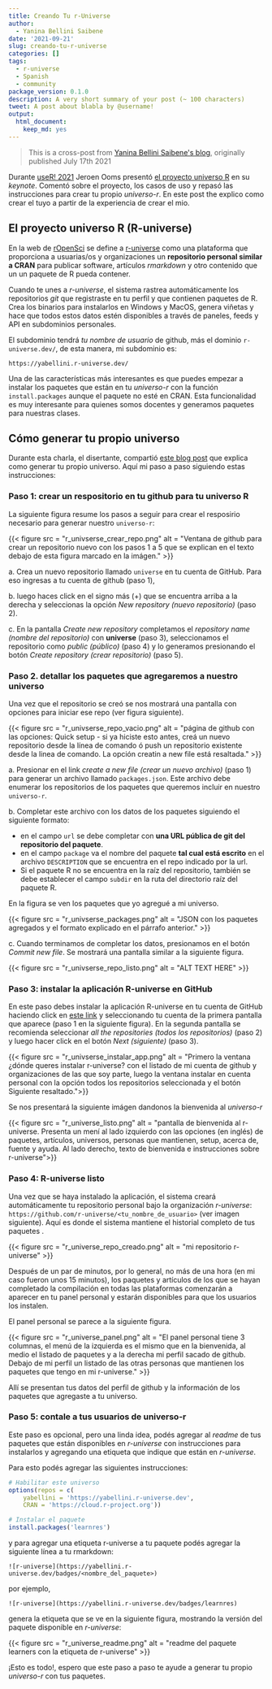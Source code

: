 ```yaml
---
title: Creando Tu r-Universe
author:
  - Yanina Bellini Saibene
date: '2021-09-21'
slug: creando-tu-r-universe
categories: []
tags:
  - r-universe
  - Spanish
  - community
package_version: 0.1.0
description: A very short summary of your post (~ 100 characters)
tweet: A post about blabla by @username!
output:
  html_document:
    keep_md: yes
---
```



> This is a cross-post from 
> [Yanina Bellini Saibene's blog](https://yabellini.netlify.app/es/post/r_universe/), 
> originally published July 17th 2021

Durante [useR! 2021](https://user2021.r-project.org/) Jeroen Ooms presentó [el proyecto universo R](https://jeroen.github.io/user2021/#1) en su *keynote*. 
Comentó sobre el proyecto, los casos de uso y repasó las instrucciones para crear tu propio *universo-r*. En este post the explico como crear el tuyo a partir de la experiencia de crear el mio.


## El proyecto universo R (R-universe)

En la web de [rOpenSci](https://ropensci.org/) se define a [r-universe](https://r-universe.dev/organizations/) como una plataforma que proporciona a usuarias/os y organizaciones un **repositorio personal similar a CRAN** para publicar software, artículos *rmarkdown* y otro contenido que un un paquete de R pueda contener.


Cuando te unes a *r-universe*, el sistema rastrea automáticamente los repositorios *git* que registraste en tu perfil y que contienen paquetes de R. 
Crea los binarios para instalarlos en Windows y MacOS, genera viñetas y hace que todos estos datos estén disponibles a través de paneles, feeds y API en subdominios personales.

El subdominio tendrá *tu nombre de usuario* de github, más el dominio `r-universe.dev/`, de esta manera, mi subdominio es:

`https://yabellini.r-universe.dev/`

Una de las características más interesantes es que puedes empezar a instalar los paquetes que están en tu *universo-r* con la función `install.packages` aunque el paquete no esté en CRAN. 
Esta funcionalidad es muy interesante para quienes somos docentes y generamos paquetes para nuestras clases.

## Cómo generar tu propio universo

Durante esta charla, el disertante, compartió [este blog post](blog/2021/06/22/setup-runiverse/) que explica como generar tu propio universo. Aquí mi paso a paso siguiendo estas instrucciones:


### Paso 1: crear un respositorio en tu github para tu universo R

La siguiente figura resume los pasos a seguir para crear el resposirio necesario para generar nuestro `universo-r`:

{{< figure src = "r_univserse_crear_repo.png" alt = "Ventana de github para crear un repositorio nuevo con los pasos 1 a 5 que se explican en el texto debajo de esta figura marcado en la imágen." >}}


a. Crea un nuevo repositorio llamado `universe` en tu cuenta de GitHub. Para eso ingresas a tu cuenta de github (paso 1),

b. luego haces click en el signo más (+) que se encuentra arriba a la derecha y seleccionas la opción *New repository (nuevo repositorio)* (paso 2).

c. En la pantalla *Create new repository* completamos el *repository name (nombre del repositorio)* con **universe** (paso 3), seleccionamos el repositorio como *public (público)* (paso 4) y lo generamos presionando el botón *Create repository (crear repositorio)* (paso 5).

### Paso 2. detallar los paquetes que agregaremos a nuestro universo
Una vez que el repositorio se creó se nos mostrará una pantalla con opciones para iniciar ese repo (ver figura siguiente).

{{< figure src = "r_univserse_repo_vacio.png" alt = "página de github con las opciones: Quick setup - si ya hiciste esto antes, creá un nuevo repositorio desde la línea de comando ó push un repositorio existente desde la linea de comando. La opción creatin a new file está resaltada." >}}

a. Presionar en el link *create a new file (crear un nuevo archivo)* (paso 1) para generar un archivo llamado `packages.json`. Este archivo debe enumerar los repositorios de los paquetes que queremos incluir en nuestro `universo-r`.

b. Completar este archivo con los datos de los paquetes siguiendo el siguiente formato:

  - en el campo `url` se debe completar con **una URL pública de git del repositorio del paquete**.
  - en el campo `package` va el nombre del paquete **tal cual está escrito** en el archivo `DESCRIPTION` que se encuentra en el repo indicado por la url.
  - Si el paquete R no se encuentra en la raíz del repositorio, también se debe establecer el campo `subdir` en la ruta del directorio raíz del paquete R.

En la figura se ven los paquetes que yo agregué a mi universo.

{{< figure src = "r_univserse_packages.png" alt = "JSON con los paquetes agregados y el formato explicado en el párrafo anterior." >}}

c. Cuando terminamos de completar los datos, presionamos en el botón _Commit new file_. Se mostrará una pantalla similar a la siguiente figura.

{{< figure src = "r_univserse_repo_listo.png" alt = "ALT TEXT HERE" >}}


### Paso 3: instalar la aplicación R-universe en GitHub

En este paso debes instalar la aplicación R-universe en tu cuenta de GitHub haciendo click en [este link](https://github.com/apps/r-universe/installations/new) y seleccionando tu cuenta de la primera pantalla que aparece (paso 1 en la siguiente figura). 
En la segunda pantalla se recomienda seleccionar *all the repositories (todos los repositorios)* (paso 2) y luego hacer click en el botón *Next (siguiente)* (paso 3).

{{< figure src = "r_univserse_instalar_app.png" alt = "Primero la ventana ¿dónde queres instalar r-universe? con el listado de mi cuenta de github y organizaciones de las que soy parte, luego la ventana instalar en cuenta personal con la opción todos los repositorios seleccionada y el botón Siguiente resaltado.">}}

Se nos presentará la siguiente imágen dandonos la bienvenida al *universo-r*

{{< figure src = "r_universe_listo.png" alt = "pantalla de bienvenida al r-universe.  Presenta un mení al lado izquierdo con las opciones (en inglés) de paquetes, artículos, universos, personas que mantienen, setup, acerca de, fuente y ayuda. Al lado derecho, texto de bienvenida e instrucciones sobre r-universe">}}


### Paso 4: R-universe listo

Una vez que se haya instalado la aplicación, el sistema creará automáticamente tu repositorio personal bajo la organización *r-universe*: `https://github.com/r-universe/<tu_nombre_de_usuario>` (ver imagen siguiente). Aquí es donde el sistema mantiene el historial completo de tus paquetes .

{{< figure src = "r_universe_repo_creado.png" alt = "mi repositorio r-universe" >}}

Después de un par de minutos, por lo general, no más de una hora (en mi caso fueron unos 15 minutos), los paquetes y artículos de los que se hayan completado la compilación en todas las plataformas comenzarán a aparecer en tu panel personal y estarán disponibles para que los usuarios los instalen.

El panel personal se parece a la siguiente figura.

{{< figure src = "r_universe_panel.png" alt = "El panel personal tiene 3 columnas, el menú de la izquierda es el mismo que en la bienvenida, al medio el listado de paquetes y a la derecha mi perfil sacado de github.  Debajo de mi perfil un listado de las otras personas que mantienen los paquetes que tengo en mi r-universe." >}}

Allí se presentan tus datos del perfil de github y la información de los paquetes que agregaste a tu universo.


### Paso 5: contale a tus usuarios de universo-r

Este paso es opcional, pero una linda idea, podés agregar al *readme* de tus paquetes que están disponibles en *r-universe* con instrucciones para instalarlos y agregando una etiqueta que indique que están en *r-universe*.

Para esto podés agregar las siguientes instrucciones:

```r
# Habilitar este universo
options(repos = c(
    yabellini = 'https://yabellini.r-universe.dev',
    CRAN = 'https://cloud.r-project.org'))

# Instalar el paquete
install.packages('learnres')
```

y para agregar una etiqueta r-universe a tu paquete podés agregar la siguiente línea a tu rmarkdown:

`![r-universe](https://yabellini.r-universe.dev/badges/<nombre_del_paquete>)`

por ejemplo,

`![r-universe](https://yabellini.r-universe.dev/badges/learnres)`

genera la etiqueta que se ve en la siguiente figura, mostrando la versión del paquete disponible en *r-universe*:

{{< figure src = "r_universe_readme.png" alt = "readme del paquete learners con la etiqueta de r-universe" >}}

¡Esto es todo!, espero que este paso a paso te ayude a generar tu propio *universo-r* con tus paquetes.

